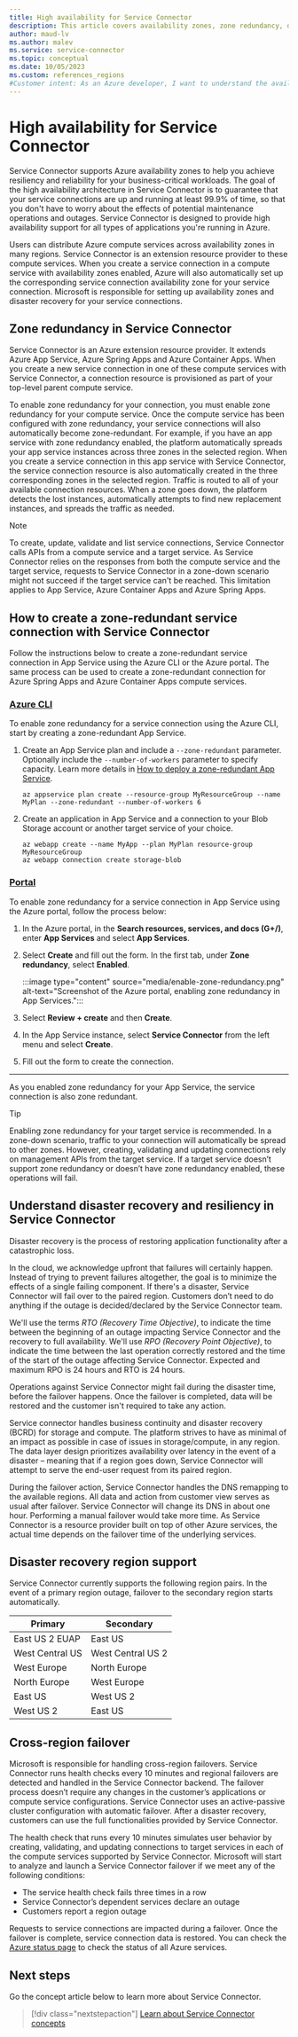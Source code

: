 ```yaml
---
title: High availability for Service Connector 
description: This article covers availability zones, zone redundancy, disaster recovery, and cross-region failover for Service Connector.
author: maud-lv
ms.author: malev
ms.service: service-connector
ms.topic: conceptual
ms.date: 10/05/2023
ms.custom: references_regions
#Customer intent: As an Azure developer, I want to understand the availability of my connection created with Service Connector.
---
```


# High availability for Service Connector

Service Connector supports Azure availability zones to help you achieve resiliency and reliability for your business-critical workloads. The goal of the high availability architecture in Service Connector is to guarantee that your service connections are up and running at least 99.9% of time, so that you don't have to worry about the effects of potential maintenance operations and outages. Service Connector is designed to provide high availability support for all types of applications you're running in Azure.

Users can distribute Azure compute services across availability zones in many regions. Service Connector is an extension resource provider to these compute services. When you create a service connection in a compute service with availability zones enabled, Azure will also automatically set up the corresponding service connection availability zone for your service connection. Microsoft is responsible for setting up availability zones and disaster recovery for your service connections.

## Zone redundancy in Service Connector

Service Connector is an Azure extension resource provider. It extends Azure App Service, Azure Spring Apps and Azure Container Apps. When you create a new service connection in one of these compute services with Service Connector, a connection resource is provisioned as part of your top-level parent compute service.

To enable zone redundancy for your connection, you must enable zone redundancy for your compute service. Once the compute service has been configured with zone redundancy, your service connections will also automatically become zone-redundant. For example, if you have an app service with zone redundancy enabled, the platform automatically spreads your app service instances across three zones in the selected region. When you create a service connection in this app service with Service Connector, the service connection resource is also automatically created in the three corresponding zones in the selected region. Traffic is routed to all of your available connection resources. When a zone goes down, the platform detects the lost instances, automatically attempts to find new replacement instances, and spreads the traffic as needed.

> [!NOTE]
> To create, update, validate and list service connections, Service Connector calls APIs from a compute service and a target service. As Service Connector relies on the responses from both the compute service and the target service, requests to Service Connector in a zone-down scenario might not succeed if the target service can't be reached. This limitation applies to App Service, Azure Container Apps and Azure Spring Apps.

## How to create a zone-redundant service connection with Service Connector

Follow the instructions below to create a zone-redundant service connection in App Service using the Azure CLI or the Azure portal. The same process can be used to create a zone-redundant connection for Azure Spring Apps and Azure Container Apps compute services.

### [Azure CLI](#tab/azure-cli)

To enable zone redundancy for a service connection using the Azure CLI, start by creating a zone-redundant App Service.

1. Create an App Service plan and include a `--zone-redundant` parameter. Optionally include the `--number-of-workers` parameter to specify capacity. Learn more details in [How to deploy a zone-redundant App Service](../app-service/environment/overview-zone-redundancy.md).

    ```azurecli
    az appservice plan create --resource-group MyResourceGroup --name MyPlan --zone-redundant --number-of-workers 6
    ```

1. Create an application in App Service and a connection to your Blob Storage account or another target service of your choice.

    ```azurecli
    az webapp create --name MyApp --plan MyPlan resource-group MyResourceGroup
    az webapp connection create storage-blob 
    ```

### [Portal](#tab/azure-portal)

To enable zone redundancy for a service connection in App Service using the Azure portal, follow the process below:

1. In the Azure portal, in the **Search resources, services, and docs (G+/)**, enter **App Services** and select **App Services**.
1. Select **Create** and fill out the form. In the first tab, under **Zone redundancy**, select **Enabled**.

    :::image type="content" source="media/enable-zone-redundancy.png" alt-text="Screenshot of the Azure portal, enabling zone redundancy in App Services.":::

1. Select **Review + create** and then **Create**.
1. In the App Service instance, select **Service Connector** from the left menu and select **Create**.
1. Fill out the form to create the connection.

---

As you enabled zone redundancy for your App Service, the service connection is also zone redundant.

> [!TIP]
> Enabling zone redundancy for your target service is recommended. In a zone-down scenario, traffic to your connection will automatically be spread to other zones. However, creating, validating and updating connections rely on management APIs from the target service. If  a target service doesn’t support zone redundancy or doesn’t have zone redundancy enabled, these operations will fail.

## Understand disaster recovery and resiliency in Service Connector

Disaster recovery is the process of restoring application functionality after a catastrophic loss.

In the cloud, we acknowledge upfront that failures will certainly happen. Instead of trying to prevent failures altogether, the goal is to minimize the effects of a single failing component. If there's a disaster, Service Connector will fail over to the paired region. Customers don’t need to do anything if the outage is decided/declared by the Service Connector team.

We'll use the terms *RTO (Recovery Time Objective)*, to indicate the time between the beginning of an outage impacting Service Connector and the recovery to full availability. We'll use *RPO (Recovery Point Objective)*, to indicate the time between the last operation correctly restored and the time of the start of the outage affecting Service Connector. Expected and maximum RPO is 24 hours and RTO is 24 hours.

Operations against Service Connector might fail during the disaster time, before the failover happens. Once the failover is completed, data will be restored and the customer isn't required to take any action.

Service connector handles business continuity and disaster recovery (BCRD) for storage and compute. The platform strives to have as minimal of an impact as possible in case of issues in storage/compute, in any region. The data layer design prioritizes availability over latency in the event of a disaster – meaning that if a region goes down, Service Connector will attempt to serve the end-user request from its paired region.

During the failover action, Service Connector handles the DNS remapping to the available regions. All data and action from customer view serves as usual after failover.
Service Connector will change its DNS in about one hour. Performing a manual failover would take more time. As Service Connector is a resource provider built on top of other Azure services, the actual time depends on the failover time of the underlying services.

## Disaster recovery region support

Service Connector currently supports the following region pairs. In the event of a primary region outage, failover to the secondary region starts automatically.

| Primary         | Secondary         |
|-----------------|-------------------|
| East US 2 EUAP  | East US           |
| West Central US | West Central US 2 |
| West Europe     | North Europe      |
| North Europe    | West Europe       |
| East US         | West US 2         |
| West US 2       | East US           |

## Cross-region failover

Microsoft is responsible for handling cross-region failovers. Service Connector runs health checks every 10 minutes and regional failovers are detected and handled in the Service Connector backend. The failover process doesn’t require any changes in the customer’s applications or compute service configurations. Service Connector uses an active-passive cluster configuration with automatic failover. After a disaster recovery, customers can use the full functionalities provided by Service Connector.

The health check that runs every 10 minutes simulates user behavior by creating, validating, and updating connections to target services in each of the compute services supported by Service Connector. Microsoft will start to analyze and launch a Service Connector failover if we meet any of the following conditions:

- The service health check fails three times in a row
- Service Connector’s dependent services declare an outage
- Customers report a region outage

Requests to service connections are impacted during a failover. Once the failover is complete, service connection data is restored. You can check the [Azure status page](https://azure.status.microsoft/en-us/status) to check the status of all Azure services.

## Next steps

Go the concept article below to learn more about Service Connector.

> [!div class="nextstepaction"]
> [Learn about Service Connector concepts](./concept-service-connector-internals.md)
